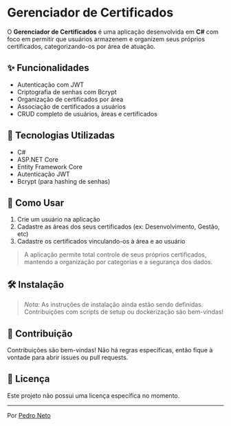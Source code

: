 # Gerenciador de Certificados

O **Gerenciador de Certificados** é uma aplicação desenvolvida em **C#** com foco em permitir que usuários armazenem e organizem seus próprios certificados, categorizando-os por área de atuação.

## ✨ Funcionalidades

- Autenticação com JWT
- Criptografia de senhas com Bcrypt
- Organização de certificados por área
- Associação de certificados a usuários
- CRUD completo de usuários, áreas e certificados

## 🧰 Tecnologias Utilizadas

- C#
- ASP.NET Core
- Entity Framework Core
- Autenticação JWT
- Bcrypt (para hashing de senhas)

## 🚀 Como Usar

1. Crie um usuário na aplicação
2. Cadastre as áreas dos seus certificados (ex: Desenvolvimento, Gestão, etc)
3. Cadastre os certificados vinculando-os à área e ao usuário

> A aplicação permite total controle de seus próprios certificados, mantendo a organização por categorias e a segurança dos dados.

## 🛠️ Instalação

> *Nota:* As instruções de instalação ainda estão sendo definidas. Contribuições com scripts de setup ou dockerização são bem-vindas!

## 🤝 Contribuição

Contribuições são bem-vindas! Não há regras específicas, então fique à vontade para abrir issues ou pull requests.

## 📄 Licença

Este projeto não possui uma licença específica no momento.

---

Por [Pedro Neto](https://github.com/pedronet00)
